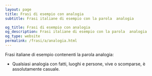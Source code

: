 ```yaml
---
layout: page
title: Frasi di esempio con analogia 
subtitle: Frasi italiane di esempio con la parola  analogia

og_title: Frasi di esempio con analogia 
og_description: Frasi italiane di esempio con la parola  analogia
og_type: website
permalink: /frasi/a/analogia.html
---
```


Frasi italiane di esempio contenenti la parola analogia:


- Qualsiasi analogia con fatti, luoghi e persone, vive o scomparse, è assolutamente casuale.
